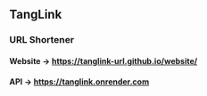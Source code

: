 ## TangLink
### URL Shortener

#### Website -> https://tanglink-url.github.io/website/

#### API -> https://tanglink.onrender.com

